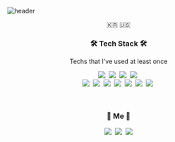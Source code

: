 ![header](https://capsule-render.vercel.app/api?type=venom&height=300&color=gradient&text=yun_cic&reversal=false&fontColor=0080ff&textBg=false&fontSize=80&fontAlign=50&rotate=0&strokeWidth=0&fontAlignY=50&animation=twinkling&descAlign=50&descAlignY=50)
<p align="center">🇰🇷 🇺🇸</p>

<h3 align="center">🛠 Tech Stack 🛠</h3>

<p align="center"> Techs that I've used at least once </p>


<p align="center">
  <img src="https://img.shields.io/badge/Python-3766AB?style=flat-square&logo=Python&logoColor=white"/></a>&nbsp 
  <img src="https://img.shields.io/badge/Javascript-ffb13b?style=flat-square&logo=javascript&logoColor=white"/></a>&nbsp 
  <img src="https://img.shields.io/badge/HTML5-1572B6?style=flat-square&logo=HTML5&logoColor=white"/></a>&nbsp
  <img src="https://img.shields.io/badge/css-1572B6?style=flat-square&logo=css3&logoColor=white"/></a>&nbsp 
  <br>
  <img src="https://img.shields.io/badge/FastAPI-11B48A?style=flat-square&logo=FastAPI&logoColor=white"/></a>&nbsp 
  <img src="https://img.shields.io/badge/SQLAlchemy-D71F00?style=flat-square&logo=SQLAlchemy&logoColor=white"/></a>&nbsp
  <img src="https://img.shields.io/badge/Pydantic-E92063?style=flat-square&logo=Pydantic&logoColor=white"/></a>&nbsp 
  <img src="https://img.shields.io/badge/Mysql-E6B91E?style=flat-square&logo=MySql&logoColor=white"/></a>&nbsp 
  <img src="https://img.shields.io/badge/MongoDB-47A248?style=flat-square&logo=MongoDB&logoColor=white"/></a>&nbsp 
  <img src="https://img.shields.io/badge/aws-232F3E?style=flat-square&logo=Amazon Web Services&logoColor=white"/></a>&nbsp 
  <img src="https://img.shields.io/badge/Docker-2496ED?style=flat-square&logo=Docker&logoColor=white"/></a>&nbsp 
</p>

<br>

<h3 align="center"> 🧸 Me 🧸 </h3>

<p align="center">
  <a href="https://blog091.tistory.com/1"><img src="https://img.shields.io/badge/Blog-FF7F00?style={plastic}&logo=Tistory&logoColor=#000000"/></a>&nbsp
  <a href="https://www.instagram.com/yun_cic/"><img src="https://img.shields.io/badge/Instagram-E4405F?style=flat-square&logo=Instagram&logoColor=white&link=https://https://www.instagram.com/yun_cic/"/></a>&nbsp
  <a href="https://korea-ksy.github.io/IntroduceYun/"><img src="https://img.shields.io/badge/Github Pages-222222?style=flat-square&logo=GithubPages&logoColor=white"/></a>
</p>
<br>
